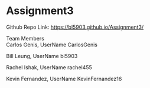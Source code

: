 # Assignment3

Github Repo Link: https://bl5903.github.io/Assignment3/ <br />

Team Members<br />
Carlos Genis, UserName CarlosGenis

Bill Leung, UserName bl5903

Rachel Ishak, UserName rachel455

Kevin Fernandez, UserName KevinFernandez16
